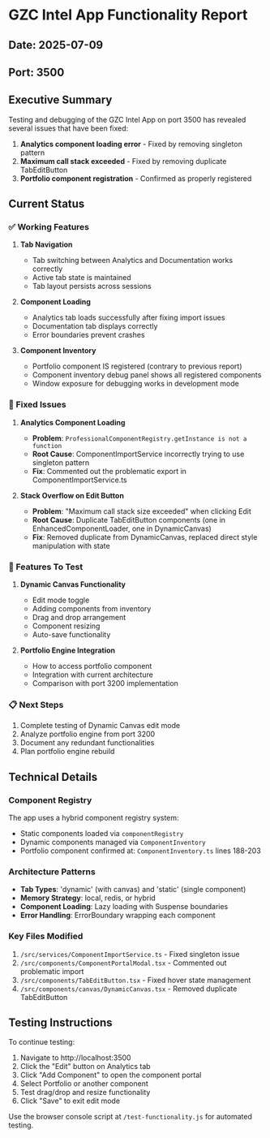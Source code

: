 # GZC Intel App Functionality Report

## Date: 2025-07-09
## Port: 3500

## Executive Summary

Testing and debugging of the GZC Intel App on port 3500 has revealed several issues that have been fixed:

1. **Analytics component loading error** - Fixed by removing singleton pattern
2. **Maximum call stack exceeded** - Fixed by removing duplicate TabEditButton
3. **Portfolio component registration** - Confirmed as properly registered

## Current Status

### ✅ Working Features

1. **Tab Navigation**
   - Tab switching between Analytics and Documentation works correctly
   - Active tab state is maintained
   - Tab layout persists across sessions

2. **Component Loading**
   - Analytics tab loads successfully after fixing import issues
   - Documentation tab displays correctly
   - Error boundaries prevent crashes

3. **Component Inventory**
   - Portfolio component IS registered (contrary to previous report)
   - Component inventory debug panel shows all registered components
   - Window exposure for debugging works in development mode

### 🔧 Fixed Issues

1. **Analytics Component Loading**
   - **Problem**: `ProfessionalComponentRegistry.getInstance is not a function`
   - **Root Cause**: ComponentImportService incorrectly trying to use singleton pattern
   - **Fix**: Commented out the problematic export in ComponentImportService.ts

2. **Stack Overflow on Edit Button**
   - **Problem**: "Maximum call stack size exceeded" when clicking Edit
   - **Root Cause**: Duplicate TabEditButton components (one in EnhancedComponentLoader, one in DynamicCanvas)
   - **Fix**: Removed duplicate from DynamicCanvas, replaced direct style manipulation with state

### 🚧 Features To Test

1. **Dynamic Canvas Functionality**
   - Edit mode toggle
   - Adding components from inventory
   - Drag and drop arrangement
   - Component resizing
   - Auto-save functionality

2. **Portfolio Engine Integration**
   - How to access portfolio component
   - Integration with current architecture
   - Comparison with port 3200 implementation

### 📋 Next Steps

1. Complete testing of Dynamic Canvas edit mode
2. Analyze portfolio engine from port 3200
3. Document any redundant functionalities
4. Plan portfolio engine rebuild

## Technical Details

### Component Registry
The app uses a hybrid component registry system:
- Static components loaded via `componentRegistry`
- Dynamic components managed via `ComponentInventory`
- Portfolio component confirmed at: `ComponentInventory.ts` lines 188-203

### Architecture Patterns
- **Tab Types**: 'dynamic' (with canvas) and 'static' (single component)
- **Memory Strategy**: local, redis, or hybrid
- **Component Loading**: Lazy loading with Suspense boundaries
- **Error Handling**: ErrorBoundary wrapping each component

### Key Files Modified
1. `/src/services/ComponentImportService.ts` - Fixed singleton issue
2. `/src/components/ComponentPortalModal.tsx` - Commented out problematic import
3. `/src/components/TabEditButton.tsx` - Fixed hover state management
4. `/src/components/canvas/DynamicCanvas.tsx` - Removed duplicate TabEditButton

## Testing Instructions

To continue testing:

1. Navigate to http://localhost:3500
2. Click the "Edit" button on Analytics tab
3. Click "Add Component" to open the component portal
4. Select Portfolio or another component
5. Test drag/drop and resize functionality
6. Click "Save" to exit edit mode

Use the browser console script at `/test-functionality.js` for automated testing.
